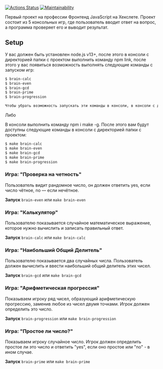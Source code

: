 [![Actions Status](https://github.com/Minival1/frontend-project-lvl1/workflows/hexlet-check/badge.svg)](https://github.com/Minival1/frontend-project-lvl1/actions)
[![Maintainability](https://api.codeclimate.com/v1/badges/a99a88d28ad37a79dbf6/maintainability)](https://codeclimate.com/Minival1/frontend-project-lvl1/codeclimate/maintainability)

Первый проект на профессии Фронтенд JavaScript на Хекслете. Проект состоит из 5 консольных игр, где пользователь вводит ответ на вопрос, а программа проверяет его и выводит результат. 

## Setup

У вас должен быть установлен node.js v13+, после этого в консоли с директорией папки с проектом выполнить команду npm link, после этого у вас появиться возможность выполнять следующие команды с запуском игр:

```sh
$ brain-calc
$ brain-even
$ brain-gcd
$ brain-prime
$ brain-progression

Чтобы убрать возможность запускать эти команды в консоли, в консоли с директорией папки с проектом выполните команду npm unlink
```
Либо

В консоли выполнить команду npm i make -g.
После этого вам будут доступны следующие команды в консоли с директорией папки с проектом:
```sh
$ make brain-calc
$ make brain-even
$ make brain-gcd
$ make brain-prime
$ make brain-progression
```


### Игра: "Проверка на четность"

Пользователь видит рандомное число, он должен ответить yes, если число чётное, no — если нечётное.

**Запуск**
```brain-even``` или ```make brain-even```

### Игра: "Калькулятор"

Пользователю показывается случайное математическое выражение, которое нужно вычислить и записать правильный ответ.

**Запуск**
```brain-calc``` или ```make brain-calc```

### Игра: "Наибольший Общий Делитель"

Пользователю показывается два случайных числа. Пользователь должен вычислить и ввести наибольший общий делитель этих чисел.

**Запуск**
```brain-gcd``` или ```make brain-gcd```

### Игра: "Арифметическая прогрессия"

Показываем игроку ряд чисел, образующий арифметическую прогрессию, заменив любое из чисел двумя точками. Игрок должен определить это число.

**Запуск**
```brain-progression``` или ```make brain-progression```

### Игра: "Простое ли число?"

Показываем игроку случайное число. Игрок должен определить простое ли это число и ответить "yes", если оно простое или "no" - в ином случае.

**Запуск**
```brain-prime``` или ```make brain-prime```
